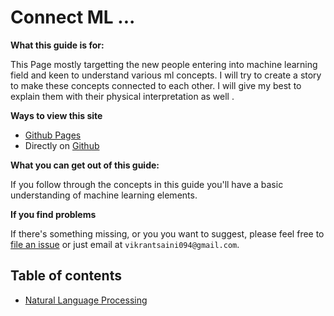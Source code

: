# Connect ML ...

**What this guide is for:** 

This Page mostly targetting the new people entering into machine learning field and keen to understand various ml concepts. I will try to create a story to make these concepts connected to each other. I will give my best to explain them with their physical interpretation as well .


**Ways to view this site**
* [Github Pages](https://vikrant094.github.io/connectsMLDots/)
* Directly on [Github](https://github.com/vikrant094/connectsMLDots/) 



**What you can get out of this guide:**  

If you follow through the concepts in this guide you'll have a basic understanding of machine learning elements. 

**If you find problems**

If there's something missing, or you you want to suggest, please feel free to [file an issue](https://github.com/vikrant094/connectsMLDots/issues)
or just email at `vikrantsaini094@gmail.com`.

## Table of contents

* [Natural Language Processing](natural-language-processing.md)


